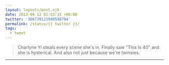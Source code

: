 ```yaml
---
layout: layouts/post.njk
date: 2013-08-12 01:53:15 +00:00
twitter: '366739121940598784'
permalink: /status/{{ twitter }}/
tags: 
  - tweet
---
```


> Charlyne Yi steals every scene she's in. Finally saw "This Is 40" and she is hysterical. And also not just because we're twinsies.

---
